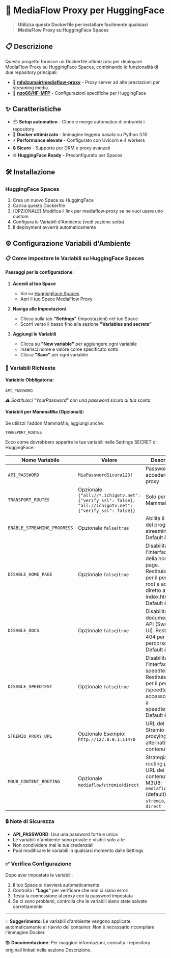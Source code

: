 # 🚀 MediaFlow Proxy per HuggingFace

> **Utilizza questo Dockerfile per installare facilmente qualsiasi MediaFlow Proxy su HuggingFace Spaces**

## 📋 Descrizione

Questo progetto fornisce un Dockerfile ottimizzato per deployare MediaFlow Proxy su HuggingFace Spaces, combinando le funzionalità di due repository principali:

- 🎯 **[mhdzumair/mediaflow-proxy](https://github.com/mhdzumair/mediaflow-proxy)** - Proxy server ad alte prestazioni per streaming media
- 🔧 **[nzo66/HF-MFP](https://github.com/nzo66/HF-MFP)** - Configurazioni specifiche per HuggingFace

## ✨ Caratteristiche

- 📦 **Setup automatico** - Clone e merge automatico di entrambi i repository
- 🐳 **Docker ottimizzato** - Immagine leggera basata su Python 3.10
- ⚡ **Performance elevate** - Configurato con Uvicorn e 4 workers
- 🔒 **Sicuro** - Supporto per DRM e proxy avanzati
- 🌐 **HuggingFace Ready** - Preconfigurato per Spaces

## 🛠️ Installazione

### HuggingFace Spaces
1. Crea un nuovo Space su HuggingFace
2. Carica questo Dockerfile
3. (OPZIONALE) Modifica il link per mediaflow-proxy se ne vuoi usare uno custom
4. Configura le Variabili d'Ambiente (vedi sezione sotto)
5. Il deployment avverrà automaticamente

## ⚙️ Configurazione Variabili d'Ambiente

### 📋 Come impostare le Variabili su HuggingFace Spaces

#### Passaggi per la configurazione:

1. **Accedi al tuo Space**
   - Vai su [HuggingFace Spaces](https://huggingface.co/spaces)
   - Apri il tuo Space MediaFlow Proxy

2. **Naviga alle Impostazioni**
   - Clicca sulla tab **"Settings"** (Impostazioni) nel tuo Space
   - Scorri verso il basso fino alla sezione **"Variables and secrets"**

3. **Aggiungi le Variabili**
   - Clicca su **"New variable"** per aggiungere ogni variabile
   - Inserisci nome e valore come specificato sotto
   - Clicca **"Save"** per ogni variabile

### 🔑 Variabili Richieste

#### Variabile Obbligatoria:

```
API_PASSWORD
```

*⚠️ Sostituisci "YourPassword" con una password sicura di tua scelta*

#### Variabili per MammaMia (Opzionali):
Se utilizzi l'addon MammaMia, aggiungi anche:

```
TRANSPORT_ROUTES
```

Ecco come dovrebbero apparire le tue variabili nelle Settings SECRET di HuggingFace:

| Nome Variabile | Valore | Descrizione |
|---|---|---|
| `API_PASSWORD` | `MiaPasswordSicura123!` | Password per accedere al proxy |
| `TRANSPORT_ROUTES` | Opzionale `{"all://*.ichigotv.net": {"verify_ssl": false}, "all://ichigotv.net": {"verify_ssl": false}}` | Solo per addon MammaMia |
| `ENABLE_STREAMING_PROGRESS` | Opzionale `false`/`true` | Abilita il logging del progresso streaming. Default è `false` |
| `DISABLE_HOME_PAGE` | Opzionale `false`/`true` | Disabilita l'interfaccia della home page. Restituisce 404 per il percorso root e accesso diretto a index.html. Default è `false` |
| `DISABLE_DOCS` | Opzionale `false`/`true` | Disabilita la documentazione API (Swagger UI). Restituisce 404 per il percorso /docs. Default è `false` |
| `DISABLE_SPEEDTEST` | Opzionale `false`/`true` | Disabilita l'interfaccia speedtest. Restituisce 404 per il percorso /speedtest e accesso diretto a speedtest.html. Default è `false` |
| `STREMIO_PROXY_URL` | Opzionale Esempio: `http://127.0.0.1:11470` | URL del server Stremio per il proxying alternativo dei contenuti. |
| `M3U8_CONTENT_ROUTING` | Opzionale `mediaflow`/`stremio`/`direct` | Strategia di routing per gli URL dei contenuti M3U8: `mediaflow` (default), `stremio`, o `direct` |

### 🔒 Note di Sicurezza

- **API_PASSWORD**: Usa una password forte e unica
- Le variabili d'ambiente sono private e visibili solo a te
- Non condividere mai le tue credenziali
- Puoi modificare le variabili in qualsiasi momento dalle Settings

### ✅ Verifica Configurazione

Dopo aver impostato le variabili:
1. Il tuo Space si riavvierà automaticamente
2. Controlla i **"Logs"** per verificare che non ci siano errori
3. Testa la connessione al proxy con la password impostata
4. Se ci sono problemi, controlla che le variabili siano state salvate correttamente

---

💡 **Suggerimento**: Le variabili d'ambiente vengono applicate automaticamente al riavvio del container. Non è necessario ricompilare l'immagine Docker.

📚 **Documentazione**: Per maggiori informazioni, consulta i repository originali linkati nella sezione Descrizione.
